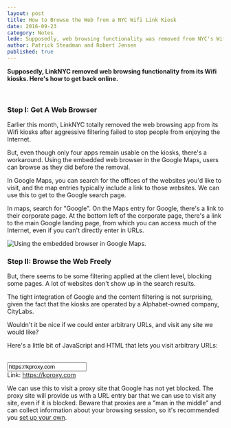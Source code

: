 ```yaml
---
layout: post
title: How to Browse the Web from a NYC Wifi Link Kiosk
date: 2016-09-23
category: Notes
lede: Supposedly, web browsing functionality was removed from NYC's Wifi Link kiosks.  Here's how to get back online.
author: Patrick Steadman and Robert Jensen
published: true
---
```


__Supposedly, LinkNYC removed web browsing functionality from its Wifi kiosks.
Here's how to get back online.__

<br>

### Step I: Get A Web Browser

Earlier this month, LinkNYC totally removed the web browsing app from its Wifi
kiosks after aggressive filtering failed to stop people from enjoying the
Internet.

But, even though only four apps remain usable on the kiosks, there's a
workaround.  Using the embedded web browser in the Google Maps, users can browse
as they did before the removal.

In Google Maps, you can search for the offices of the websites you'd like to
visit, and the map entries typically include a link to those websites.  We can
use this to get to the Google search page.

In maps, search for "Google".  On the Maps entry for Google, there's a link to
their corporate page.  At the bottom left of the corporate page, there's a link
to the main Google landing page, from which you can access much of the Internet,
even if you can't directly enter in URLs.

![Using the embedded browser in Google Maps.](/images/kiosk-trick.png)

### Step II: Browse the Web Freely

But, there seems to be some filtering applied at the client level, blocking some
pages.  A lot of websites don't show up in the search results.

The tight integration of Google and the content filtering is not surprising,
given the fact that the kiosks are operated by a Alphabet-owned company,
CityLabs.

Wouldn't it be nice if we could enter arbitrary URLs, and visit any site we
would like?

Here's a little bit of JavaScript and HTML that lets you visit arbitrary URLs:

<br>

<script>
document.addEventListener('DOMContentLoaded', function (e) {
  document.getElementById('url').addEventListener('input', function (e) {
    document.getElementById('link').href = document.getElementById('url').value;
    document.getElementById('link').innerHTML = document.getElementById('url').value;
  });
});
</script>


<input id="url" type="text" value="https://kproxy.com" />
<br>
Link: <a id="link" href="https://kproxy.com">https://kproxy.com</a>

<br>

We can use this to visit a proxy site that Google has not yet blocked.  The
proxy site will provide us with a URL entry bar that we can use to visit any
site, even if it is blocked.  Beware that proxies are a "man in the middle" and
can collect information about your browsing session, so it's recommended you
[set up your own](http://www.makeuseof.com/tag/create-online-proxy-server-minutes/).
